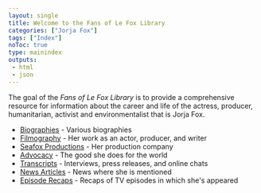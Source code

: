 ```yaml
---
layout: single
title: Welcome to the Fans of Le Fox Library
categories: ["Jorja Fox"]
tags: ["Index"]
noToc: true
type: mainindex
outputs:
 - html
 - json
---
```


The goal of the *Fans of Le Fox Library* is to provide a comprehensive resource for information about the career and life of the actress, producer, humanitarian, activist and environmentalist that is Jorja Fox.

* <a href="biographies/" title="Jorja Fox">Biographies</a> - Various biographies
* <a href="filmography/" title="Filmography">Filmography</a> - Her work as an actor, producer, and writer
* <a href="seafox/" title="Seafox Productions">Seafox Productions</a> - Her production company
* <a href="advocacy/" title="Advocacy">Advocacy</a> - The good she does for the world
* <a href="transcript/" title="Interviews">Transcripts</a> - Interviews, press releases, and online chats
* <a href="news/" title="News Articles">News Articles</a> - News where she is mentioned
* <a href="recaps/" title="Recaps">Episode Recaps</a> - Recaps of TV episodes in which she's appeared